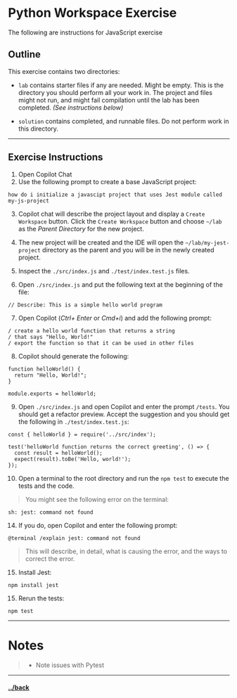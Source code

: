 # Python Workspace Exercise

The following are instructions for JavaScript exercise 

## Outline
This exercise contains two directories:
- `lab` contains starter files if any are needed. Might be empty. This is the directory you should perform all your work in. The project and files might not run, and might fail compilation until the lab has been completed. _(See instructions below)_

- `solution` contains completed, and runnable files. Do not perform work in this directory.


---
## Exercise Instructions

1. Open Copilot Chat
2. Use the following prompt to create a base JavaScript project:
```t
how do i initialize a javascipt project that uses Jest module called my-js-project
```






3. Copilot chat will describe the project layout and display a `Create Workspace` button. Click the `Create Workspace` button and choose `~/lab` as the _Parent Directory_ for the new project.

4. The new project will be created and the IDE will open the `~/lab/my-jest-project` directory as the parent and you will be in the newly created project.

5. Inspect the `./src/index.js` and `./test/index.test.js` files.

6. Open `./src/index.js` and put the following text at the beginning of the file:

```text
// Describe: This is a simple hello world program
```

7. Open Copilot (_Ctrl+ Enter_ or _Cmd+i_) and add the following prompt:

```text
/ create a hello world function that returns a string
/ that says "Hello, World!"
/ export the function so that it can be used in other files
```

8. Copilot should generate the following:

```text
function helloWorld() {
  return "Hello, World!";
}

module.exports = helloWorld;
```

9. Open `./src/index.js` and open Copilot and enter the prompt `/tests`. You should get a refactor preview. Accept the suggestion and you should get the following in `./test/index.test.js`:
```text
const { helloWorld } = require('../src/index');

test('helloWorld function returns the correct greeting', () => {
  const result = helloWorld();
  expect(result).toBe('Hello, world!');
});
```

10. Open a terminal to the root directory and run the `npm test` to execute the tests and the code.

> You might see the following error on the terminal:
```
sh: jest: command not found
```

14. If you do, open Copilot and enter the following prompt:
```t
@terminal /explain jest: command not found
```

> This will describe, in detail, what is causing the error, and the ways to correct the error.

15. Install Jest:
```t
npm install jest
```

15. Rerun the tests:
```t
npm test
```

--- 
# Notes
> * Note issues with Pytest

---

#### [../back](../README.md)
